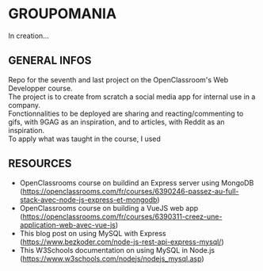 # GROUPOMANIA #

In creation...

## GENERAL INFOS ##

Repo for the seventh and last project on the OpenClassroom's Web Developper course.  
The project is to create from scratch a social media app for internal use in a company.  
Fonctionnalities to be deployed are sharing and reacting/commenting to gifs, with 9GAG as an inspiration, and to articles, with Reddit as an inspiration.  
To apply what was taught in the course, I used 

## RESOURCES ##

* OpenClassrooms course on buildind an Express server using MongoDB (https://openclassrooms.com/fr/courses/6390246-passez-au-full-stack-avec-node-js-express-et-mongodb)
* OpenClassrooms course on building a VueJS web app (https://openclassrooms.com/fr/courses/6390311-creez-une-application-web-avec-vue-js)
* This blog post on using MySQL with Express (https://www.bezkoder.com/node-js-rest-api-express-mysql/)
* This W3Schools documentation on using MySQL in Node.js (https://www.w3schools.com/nodejs/nodejs_mysql.asp)